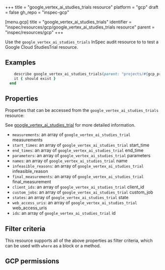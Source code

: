 +++
title = "google_vertex_ai_studies_trials resource"
platform = "gcp"
draft = false
gh_repo = "inspec-gcp"

[menu.gcp]
title = "google_vertex_ai_studies_trials"
identifier = "inspec/resources/gcp/google_vertex_ai_studies_trials resource"
parent = "inspec/resources/gcp"
+++

Use the `google_vertex_ai_studies_trials` InSpec audit resource to to test a Google Cloud StudiesTrial resource.

## Examples

```ruby
    describe google_vertex_ai_studies_trials(parent: "projects/#{gcp_project_id}/locations/#{studies_trial['region']}/studies/#{studies_trial['study']}", region: ' value_region') do
    it { should exist }
  end
```

## Properties

Properties that can be accessed from the `google_vertex_ai_studies_trials` resource:

See [google_vertex_ai_studies_trial](google_vertex_ai_studies_trial) for more detailed information.

  * `measurements`: an array of `google_vertex_ai_studies_trial` measurements
  * `start_times`: an array of `google_vertex_ai_studies_trial` start_time
  * `end_times`: an array of `google_vertex_ai_studies_trial` end_time
  * `parameters`: an array of `google_vertex_ai_studies_trial` parameters
  * `names`: an array of `google_vertex_ai_studies_trial` name
  * `infeasible_reasons`: an array of `google_vertex_ai_studies_trial` infeasible_reason
  * `final_measurements`: an array of `google_vertex_ai_studies_trial` final_measurement
  * `client_ids`: an array of `google_vertex_ai_studies_trial` client_id
  * `custom_jobs`: an array of `google_vertex_ai_studies_trial` custom_job
  * `states`: an array of `google_vertex_ai_studies_trial` state
  * `web_access_uris`: an array of `google_vertex_ai_studies_trial` web_access_uris
  * `ids`: an array of `google_vertex_ai_studies_trial` id

## Filter criteria

This resource supports all of the above properties as filter criteria, which can be used
with `where` as a block or a method.

## GCP permissions
